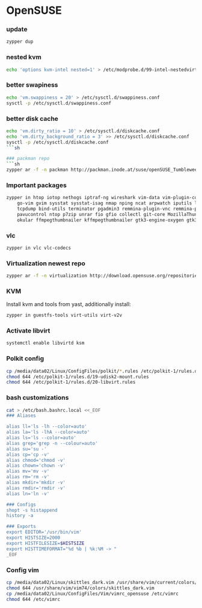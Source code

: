 OpenSUSE
========

### update
```sh
zypper dup
```

### nested kvm
```sh
echo 'options kvm-intel nested=1' > /etc/modprobe.d/99-intel-nestedvirt.conf
```

### better swapiness
```sh
echo 'vm.swappiness = 20' > /etc/sysctl.d/swappiness.conf
sysctl -p /etc/sysctl.d/swappiness.conf
```

### better disk cache
```sh
echo 'vm.dirty_ratio = 10' > /etc/sysctl.d/diskcache.conf
echo 'vm.dirty_background_ratio = 3' >> /etc/sysctl.d/diskcache.conf
sysctl -p /etc/sysctl.d/diskcache.conf
```sh

### packman repo
```sh
zypper ar -f -n packman http://packman.inode.at/suse/openSUSE_Tumbleweed/ packman
```

### Important packages
```sh
zypper in htop iotop nethogs iptraf-ng wireshark vim-data vim-plugin-colorschemes \
	go-vim gvim sysstat sysstat-isag nmap nping ncat arpwatch iputils latencytop \
	tcpdump bind-utils terminator pgadmin3 remmina-plugin-vnc remmina-plugin-rdp \
	pavucontrol ntop p7zip unrar fio gfio collectl git-core MozillaThunderbird \
	okular ffmpegthumbnailer kffmpegthumbnailer gtk3-engine-oxygen gtk3-theme-oxygen
```

### vlc
```sh
zypper in vlc vlc-codecs
```

### Virtualization newest repo
```sh
zypper ar -f -n virtualization http://download.opensuse.org/repositories/Virtualization/openSUSE_Factory/ virtualization
```

### KVM

Install kvm and tools from yast, additionally install:
```sh
zypper in guestfs-tools virt-utils virt-v2v
```

### Activate libvirt
```sh
systemctl enable libvirtd ksm
```

### Polkit config
```sh
cp /media/data02/Linux/ConfigFiles/polkit/*.rules /etc/polkit-1/rules.d/
chmod 644 /etc/polkit-1/rules.d/19-udisk2-mount.rules 
chmod 644 /etc/polkit-1/rules.d/20-libvirt.rules 
```

### bash customizations
```sh
cat > /etc/bash.bashrc.local <<_EOF
### Aliases

alias ll='ls -lh --color=auto'
alias la='ls -lhA --color=auto'
alias ls='ls --color=auto'
alias grep='grep -n --colour=auto'
alias su='su -'
alias cp='cp -v'
alias chmod='chmod -v'
alias chown='chown -v'
alias mv='mv -v'
alias rm='rm -v'
alias mkdir='mkdir -v'
alias rmdir='rmdir -v'
alias ln='ln -v'

### Configs
shopt -s histappend
history -a

### Exports
export EDITOR='/usr/bin/vim'
export HISTSIZE=2000
export HISTFILESIZE=$HISTSIZE
export HISTTIMEFORMAT="%d %b | %k:%M -> "
_EOF
```

### Config vim
```sh
cp /media/data02/Linux/skittles_dark.vim /usr/share/vim/current/colors/
chmod 644 /usr/share/vim/vim74/colors/skittles_dark.vim
cp /media/data02/Linux/ConfigFiles/Vim/vimrc_opensuse /etc/vimrc
chmod 644 /etc/vimrc
```
